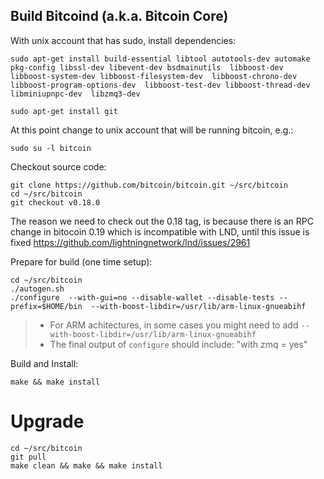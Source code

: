 ## Build Bitcoind (a.k.a. Bitcoin Core)

With unix account that has sudo, install dependencies:
```
sudo apt-get install build-essential libtool autotools-dev automake pkg-config libssl-dev libevent-dev bsdmainutils  libboost-dev libboost-system-dev libboost-filesystem-dev  libboost-chrono-dev libboost-program-options-dev  libboost-test-dev libboost-thread-dev  libminiupnpc-dev  libzmq3-dev 

sudo apt-get install git
```

At this point change to unix account that will be running bitcoin, e.g.:
```
sudo su -l bitcoin
```

Checkout source code:
```
git clone https://github.com/bitcoin/bitcoin.git ~/src/bitcoin
cd ~/src/bitcoin
git checkout v0.18.0
```
The reason we need to check out the 0.18 tag, is because there is an RPC change in bitocoin 0.19 which is incompatible with LND, until this issue is fixed https://github.com/lightningnetwork/lnd/issues/2961

Prepare for build (one time setup):
```
cd ~/src/bitcoin
./autogen.sh
./configure  --with-gui=no --disable-wallet --disable-tests --prefix=$HOME/bin  --with-boost-libdir=/usr/lib/arm-linux-gnueabihf
```
> - For ARM achitectures, in some cases you might need to add `--with-boost-libdir=/usr/lib/arm-linux-gnueabihf` 
> - The final output of `configure` should include:   "with zmq  = yes"


Build and Install:
```
make && make install
```

# Upgrade
```
cd ~/src/bitcoin
git pull
make clean && make && make install
```
